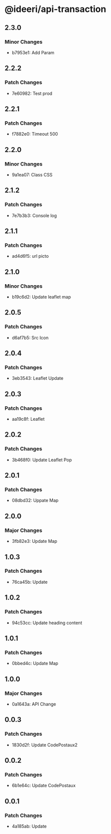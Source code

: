 # @ideeri/api-transaction

## 2.3.0

### Minor Changes

- b7953e1: Add Param

## 2.2.2

### Patch Changes

- 7e60982: Test prod

## 2.2.1

### Patch Changes

- f7882e0: Timeout 500

## 2.2.0

### Minor Changes

- 9a1ea07: Class CSS

## 2.1.2

### Patch Changes

- 7e7b3b3: Console log

## 2.1.1

### Patch Changes

- ad4d6f5: url picto

## 2.1.0

### Minor Changes

- b19c6d2: Update leaflet map

## 2.0.5

### Patch Changes

- d6af7b5: Src Icon

## 2.0.4

### Patch Changes

- 3eb3543: Leaflet Update

## 2.0.3

### Patch Changes

- aa19c8f: Leaflet

## 2.0.2

### Patch Changes

- 3b468f0: Update Leaflet Pop

## 2.0.1

### Patch Changes

- 08dbd32: Uppate Map

## 2.0.0

### Major Changes

- 3fb82e3: Update Map

## 1.0.3

### Patch Changes

- 76ca45b: Update

## 1.0.2

### Patch Changes

- 94c53cc: Update heading content

## 1.0.1

### Patch Changes

- 0bbed4c: Update Map

## 1.0.0

### Major Changes

- 0a1643a: API Change

## 0.0.3

### Patch Changes

- 1830d2f: Update CodePostaux2

## 0.0.2

### Patch Changes

- 6b1e64c: Update CodePostaux

## 0.0.1

### Patch Changes

- 4a185ab: Update
